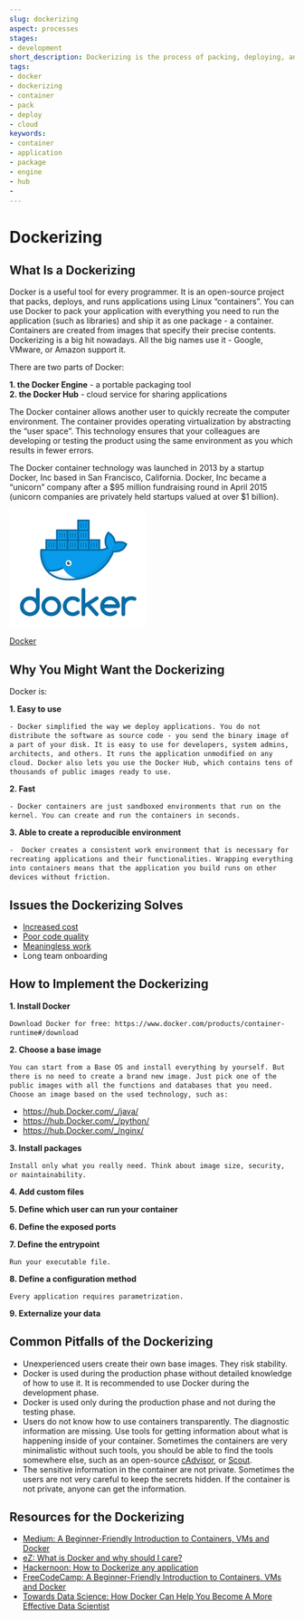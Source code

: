 ```yaml
---
slug: dockerizing
aspect: processes
stages:
- development
short_description: Dockerizing is the process of packing, deploying, and running applications using Docker containers. Docker is an open-source tool that ships your application with all the neccessary functionalities as one package.
tags:
- docker
- dockerizing
- container
- pack
- deploy
- cloud
keywords:
- container
- application
- package
- engine
- hub
-
---
```

# Dockerizing

## What Is a Dockerizing

Docker is a useful tool for every programmer. It is an open-source project that packs, deploys, and runs applications using Linux “containers”. You can use Docker to pack your application with everything you need to run the application (such as libraries) and ship it as one package - a container. Containers are created from images that specify their precise contents. Dockerizing is a big hit nowadays. All the big names use it - Google, VMware, or Amazon support it.

There are two parts of Docker:

**1. the Docker Engine** - a portable packaging tool  
**2. the Docker Hub** - cloud service for sharing applications

The Docker container allows another user to quickly recreate the computer environment. The container provides operating virtualization by abstracting the “user space”. This technology ensures that your colleagues are developing or testing the product using the same environment as you which results in fewer errors.

The Docker container technology was launched in 2013 by a startup Docker, Inc based in San Francisco, California. Docker, Inc became a “unicorn” company after a $95 million fundraising round in April 2015 (unicorn companies are privately held startups valued at over $1 billion).

![Docker](/files/docker.png)

[Docker](https://www.docker.com/)

## Why You Might Want the Dockerizing

Docker is:

**1. Easy to use**

	- Docker simplified the way we deploy applications. You do not distribute the software as source code - you send the binary image of a part of your disk. It is easy to use for developers, system admins, architects, and others. It runs the application unmodified on any cloud. Docker also lets you use the Docker Hub, which contains tens of thousands of public images ready to use.

**2. Fast**  

	- Docker containers are just sandboxed environments that run on the kernel. You can create and run the containers in seconds.

**3. Able to create a reproducible environment**  

	-  Docker creates a consistent work environment that is necessary for recreating applications and their functionalities. Wrapping everything into containers means that the application you build runs on other devices without friction.

## Issues the Dockerizing Solves

- [Increased cost](/issues/increased-cost)
- [Poor code quality](/issues/poor-code-quality)
- [Meaningless work](/issues/meaningless-work)
- Long team onboarding

## How to Implement the Dockerizing

**1. Install Docker**  

	Download Docker for free: https://www.docker.com/products/container-runtime#/download

**2. Choose a base image**

	You can start from a Base OS and install everything by yourself. But there is no need to create a brand new image. Just pick one of the public images with all the functions and databases that you need. Choose an image based on the used technology, such as:
- https://hub.Docker.com/_/java/
- https://hub.Docker.com/_/python/
- https://hub.Docker.com/_/nginx/

**3. Install packages**

	Install only what you really need. Think about image size, security, or maintainability.

**4. Add custom files**

**5. Define which user can run your container**

**6. Define the exposed ports**

**7. Define the entrypoint**

	Run your executable file.

**8. Define a configuration method**

	Every application requires parametrization.

**9. Externalize your data**

## Common Pitfalls of the Dockerizing

- Unexperienced users create their own base images. They risk stability.
- Docker is used during the production phase without detailed knowledge of how to use it. It is recommended to use Docker during the development phase.
- Docker is used only during the production phase and not during the testing phase.
- Users do not know how to use containers transparently. The diagnostic information are missing. Use tools for getting information about what is happening inside of your container. Sometimes the containers are very minimalistic without such tools, you should be able to find the tools somewhere else, such as an open-source [cAdvisor](https://github.com/google/cadvisor), or [Scout](https://scoutapm.com/).
- The sensitive information in the container are not private. Sometimes the users are not very careful to keep the secrets hidden. If the container is not private, anyone can get the information.

## Resources for the Dockerizing

- [Medium: A Beginner-Friendly Introduction to Containers, VMs and Docker](https://medium.com/free-code-camp/a-beginner-friendly-introduction-to-containers-vms-and-Docker-79a9e3e119b)
- [eZ: What is Docker and why should I care?](https://ez.no/Blog/What-is-Docker-and-why-should-I-care)
- [Hackernoon: How to Dockerize any application](https://hackernoon.com/how-to-Dockerize-any-application-b60ad00e76da)
- [FreeCodeCamp: A Beginner-Friendly Introduction to Containers, VMs and Docker](https://www.freecodecamp.org/news/a-beginner-friendly-introduction-to-containers-vms-and-Docker-79a9e3e119b/)
- [Towards Data Science: How Docker Can Help You Become A More Effective Data Scientist](https://towardsdatascience.com/how-Docker-can-help-you-become-a-more-effective-data-scientist-7fc048ef91d5)
